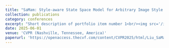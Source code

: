 ```yaml
---
title: "SaMam: Style-aware State Space Model for Arbitrary Image Style Transfer"
collection: publications
category: conferences
excerpt: "Short description of portfolio item number 1<br/><img src='/images/samam.png'>"
date: 2025-06-01
venue: 'CVPR (Nashville, Tennessee, America)'
paperurl: 'https://openaccess.thecvf.com/content/CVPR2025/html/Liu_SaMam_Style-aware_State_Space_Model_for_Arbitrary_Image_Style_Transfer_CVPR_2025_paper.html'
---
```


